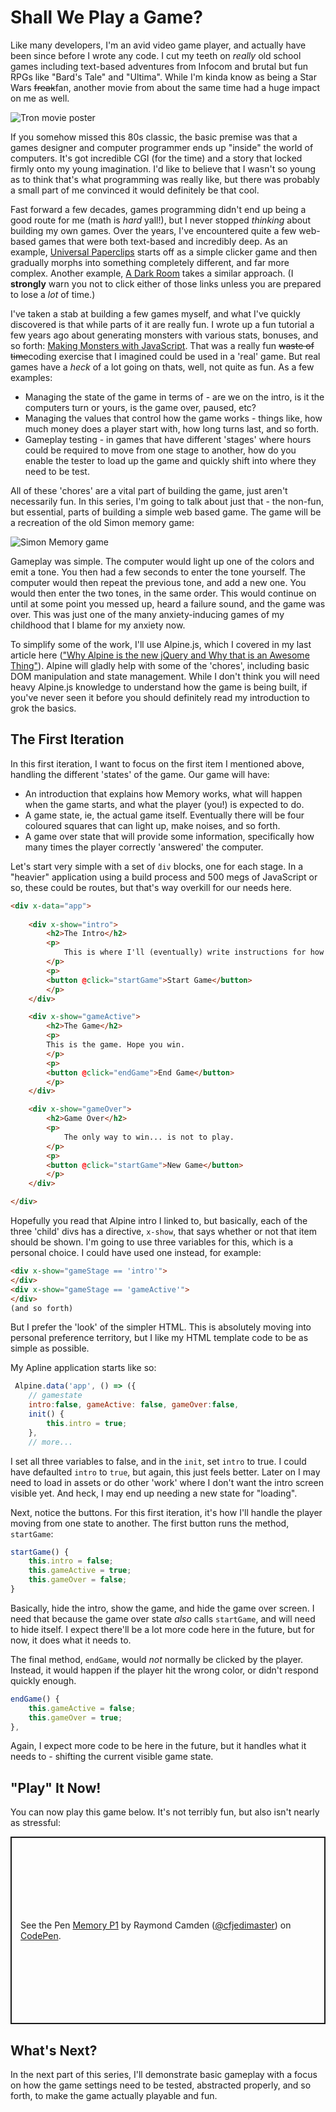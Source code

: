 # Shall We Play a Game?

Like many developers, I'm an avid video game player, and actually have been since before I wrote any code. I cut my teeth on *really* old school games including text-based adventures from Infocom and brutal but fun RPGs like "Bard's Tale" and "Ultima". While I'm kinda know as being a Star Wars <strike>freak</strike>fan, another movie from about the same time had a huge impact on me as well. 

![Tron movie poster](./tron.png)

If you somehow missed this 80s classic, the basic premise was that a games designer and computer programmer ends up "inside" the world of computers. It's got incredible CGI (for the time) and a story that locked firmly onto my young imagination. I'd like to believe that I wasn't so young as to think that's what programming was really like, but there was probably a small part of me convinced it would definitely be that cool. 

Fast forward a few decades, games programming didn't end up being a good route for me (math is *hard* yall!), but I never stopped *thinking* about building my own games. Over the years, I've encountered quite a few web-based games that were both text-based and incredibly deep. As an example, [Universal Paperclips](https://www.decisionproblem.com/paperclips/index2.html) starts off as a simple clicker game and then gradually morphs into something completely different, and far more complex. Another example, [A Dark Room](https://adarkroom.doublespeakgames.com/) takes a similar approach. (I **strongly** warn you not to click either of those links unless you are prepared to lose a *lot* of time.)

I've taken a stab at building a few games myself, and what I've quickly discovered is that while parts of it are really fun. I wrote up a fun tutorial a few years ago about generating monsters with various stats, bonuses, and so forth: [Making Monsters with JavaScript](https://www.raymondcamden.com/2020/07/19/making-monsters-with-javascript). That was a really fun <strike>waste of time</strike>coding exercise that I imagined could be used in a 'real' game. But real games have a *heck* of a lot going on thats, well, not quite as fun. As a few examples:

* Managing the state of the game in terms of - are we on the intro, is it the computers turn or yours, is the game over, paused, etc?
* Managing the values that control how the game works - things like, how much money does a player start with, how long turns last, and so forth.
* Gameplay testing - in games that have different 'stages' where hours could be required to move from one stage to another, how do you enable the tester to load up the game and quickly shift into where they need to be test.

All of these 'chores' are a vital part of building the game, just aren't necessarily fun. In this series, I'm going to talk about just that - the non-fun, but essential, parts of building a simple web based game. The game will be a recreation of the old Simon memory game:

![Simon Memory game](./simon.png)

Gameplay was simple. The computer would light up one of the colors and emit a tone. You then had a few seconds to enter the tone yourself. The computer would then repeat the previous tone, and add a new one. You would then enter the two tones, in the same order. This would continue on until at some point you messed up, heard a failure sound, and the game was over. This was just one of the many anxiety-inducing games of my childhood that I blame for my anxiety now. 

To simplify some of the work, I'll use Alpine.js, which I covered in my last article here (["Why Alpine is the new jQuery and Why that is an Awesome Thing"](https://frontendmasters.com/blog/why-alpine-is-the-new-jquery-and-why-that-is-an-awesome-thing/)). Alpine will gladly help with some of the 'chores', including basic DOM manipulation and state management. While I don't think you will need heavy Alpine.js knowledge to understand how the game is being built, if you've never seen it before you should definitely read my introduction to grok the basics. 

## The First Iteration

In this first iteration, I want to focus on the first item I mentioned above, handling the different 'states' of the game. Our game will have:

* An introduction that explains how Memory works, what will happen when the game starts, and what the player (you!) is expected to do.
* A game state, ie, the actual game itself. Eventually there will be four coloured squares that can light up, make noises, and so forth. 
* A game over state that will provide some information, specifically how many times the player correctly 'answered' the computer. 

Let's start very simple with a set of `div` blocks, one for each stage. In a "heavier" application using a build process and 500 megs of JavaScript or so, these could be routes, but that's way overkill for our needs here.

```html
<div x-data="app">
	
	<div x-show="intro">
		<h2>The Intro</h2>
		<p>
			This is where I'll (eventually) write instructions for how the game works and describe basic game play, etc.
		</p>
		<p>
		<button @click="startGame">Start Game</button>
		</p>
	</div>

	<div x-show="gameActive">
		<h2>The Game</h2>
		<p>
		This is the game. Hope you win.
		</p>
		<p>
		<button @click="endGame">End Game</button>
		</p>
	</div>

	<div x-show="gameOver">
		<h2>Game Over</h2>
		<p>
			The only way to win... is not to play.
		</p>
		<p>
		<button @click="startGame">New Game</button>
		</p>
	</div>

</div>
```

Hopefully you read that Alpine intro I linked to, but basically, each of the three 'child' divs has a directive, `x-show`, that says whether or not that item should be shown. I'm going to use three variables for this, which is a personal choice. I could have used one instead, for example:

```html
<div x-show="gameStage == 'intro'">
</div>
<div x-show="gameStage == 'gameActive'">
</div>
(and so forth)
```

But I prefer the 'look' of the simpler HTML. This is absolutely moving into personal preference territory, but I like my HTML template code to be as simple as possible. 

My Apline application starts like so:

```js
 Alpine.data('app', () => ({
	// gamestate
	intro:false, gameActive: false, gameOver:false, 
	init() {
		this.intro = true;
	}, 
	// more...
```

I set all three variables to false, and in the `init`, set `intro` to true. I could have defaulted `intro` to `true`, but again, this just feels better. Later on I may need to load in assets or do other 'work' where I don't want the intro screen visible yet. And heck, I may end up needing a new state for "loading".

Next, notice the buttons. For this first iteration, it's how I'll handle the player moving from one state to another. The first button runs the method, `startGame`:

```js
startGame() {
	this.intro = false;
	this.gameActive = true;
	this.gameOver = false;
}
```

Basically, hide the intro, show the game, and hide the game over screen. I need that because the game over state *also* calls `startGame`, and will need to hide itself. I expect there'll be a lot more code here in the future, but for now, it does what it needs to. 

The final method, `endGame`, would *not* normally be clicked by the player. Instead, it would happen if the player hit the wrong color, or didn't respond quickly enough. 

```js
endGame() {
	this.gameActive = false;
	this.gameOver = true;
},
```

Again, I expect more code to be here in the future, but it handles what it needs to - shifting the current visible game state. 

## "Play" It Now!

You can now play this game below. It's not terribly fun, but also isn't nearly as stressful:

<p class="codepen" data-height="300" data-theme-id="dark" data-default-tab="result" data-slug-hash="GgKoRLg" data-pen-title="Memory P1" data-editable="true" data-user="cfjedimaster" style="height: 300px; box-sizing: border-box; display: flex; align-items: center; justify-content: center; border: 2px solid; margin: 1em 0; padding: 1em;">
  <span>See the Pen <a href="https://codepen.io/cfjedimaster/pen/GgKoRLg">
  Memory P1</a> by Raymond Camden (<a href="https://codepen.io/cfjedimaster">@cfjedimaster</a>)
  on <a href="https://codepen.io">CodePen</a>.</span>
</p>
<script async src="https://cpwebassets.codepen.io/assets/embed/ei.js"></script>

## What's Next?

In the next part of this series, I'll demonstrate basic gameplay with a focus on how the game settings need to be tested, abstracted properly, and so forth, to make the game actually playable and fun. 


